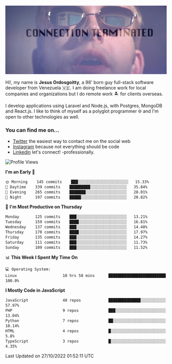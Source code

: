 ![hackers movie reference](./disconnected.jpg)

Hi!, my name is **Jesus Ordosgoitty**, a 98' born guy full-stack software developer from Venezuela 🇻🇪. I am doing freelance work for local companies and organizations but I do remote work 🏝️ for clients overseas. 

I develop applications using Laravel and Node.js, with Postgres, MongoDB and React.js. I like to think of myself as a polyglot programmer 🌐 and I'm open to other technologies as well.

### You can find me on...

- [Twitter](https://twitter.com/jodaz_) the easiest way to contact me on the social web
- [Instagram](https://instagram.com/jodaz_) because not everything should be code
- [Linkedin](https://linkedin.com/in/jodaz) let's connect! -professionally.

<!---
Besides social networks, you can take a look at my [website](https://www.jodaz.xyz) too.
-->

<!--START_SECTION:waka-->
![Profile Views](http://img.shields.io/badge/Profile%20Views-13-blue)

**I'm an Early 🐤** 

```text
🌞 Morning    145 commits    ███░░░░░░░░░░░░░░░░░░░░░░   15.33% 
🌆 Daytime    339 commits    █████████░░░░░░░░░░░░░░░░   35.84% 
🌃 Evening    265 commits    ███████░░░░░░░░░░░░░░░░░░   28.01% 
🌙 Night      197 commits    █████░░░░░░░░░░░░░░░░░░░░   20.82%

```
📅 **I'm Most Productive on Thursday** 

```text
Monday       125 commits    ███░░░░░░░░░░░░░░░░░░░░░░   13.21% 
Tuesday      159 commits    ████░░░░░░░░░░░░░░░░░░░░░   16.81% 
Wednesday    137 commits    ███░░░░░░░░░░░░░░░░░░░░░░   14.48% 
Thursday     170 commits    ████░░░░░░░░░░░░░░░░░░░░░   17.97% 
Friday       135 commits    ███░░░░░░░░░░░░░░░░░░░░░░   14.27% 
Saturday     111 commits    ███░░░░░░░░░░░░░░░░░░░░░░   11.73% 
Sunday       109 commits    ███░░░░░░░░░░░░░░░░░░░░░░   11.52%

```


📊 **This Week I Spent My Time On** 

```text
💻 Operating System: 
Linux                    10 hrs 58 mins      █████████████████████████   100.0%

```

**I Mostly Code in JavaScript** 

```text
JavaScript               40 repos            ██████████████░░░░░░░░░░░   57.97% 
PHP                      9 repos             ███░░░░░░░░░░░░░░░░░░░░░░   13.04% 
Python                   7 repos             ██░░░░░░░░░░░░░░░░░░░░░░░   10.14% 
HTML                     4 repos             █░░░░░░░░░░░░░░░░░░░░░░░░   5.8% 
TypeScript               3 repos             █░░░░░░░░░░░░░░░░░░░░░░░░   4.35%

```



 Last Updated on 27/10/2022 01:52:11 UTC
<!--END_SECTION:waka-->
